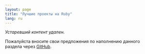 ```yaml
---
layout: page
title: "Лучшие проекты на Ruby"
lang: ru
---
```


_Устаревший контент удален._

Пожалуйста вносите свои предложения по наполнению данного раздела через [GitHub][1].

[1]: https://github.com/ruby/www.ruby-lang.org/

